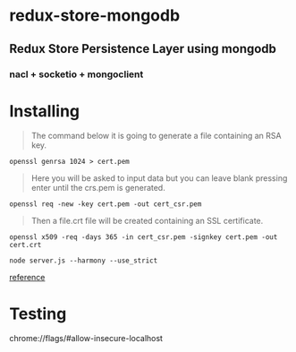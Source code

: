
# redux-store-mongodb
## Redux Store Persistence Layer using mongodb

### nacl + socketio + mongoclient 


# Installing 

> The command below it is going to generate a file containing an RSA key.

`openssl genrsa 1024 > cert.pem`

> Here you will be asked to input data but you can leave blank pressing enter until the crs.pem is generated.

`openssl req -new -key cert.pem -out cert_csr.pem`

> Then a file.crt file will be created containing an SSL certificate.

`openssl x509 -req -days 365 -in cert_csr.pem -signkey cert.pem -out cert.crt`

`node server.js --harmony --use_strict`

[reference](https://medium.com/@dai_shi/tail-call-optimization-tco-in-node-v6-e2492c9d5b7c)


# Testing 

chrome://flags/#allow-insecure-localhost

